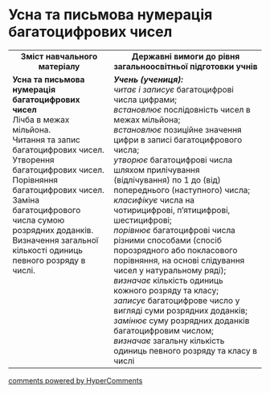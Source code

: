 <div id="hypercomments_widget" class="js-hypercomments-widget invisible"></div>

# Усна та письмова нумерація багатоцифрових чисел
<table>
  <tr>
    <td width="40%" align="center"><b>Зміст навчального матеріалу<b></td>
    <td width="60%" align="center"><b>Державні вимоги до рівня загальноосвітньої підготовки учнів</b></td>
  </tr>
  <tr>
    <td width="40%" style="vertical-align:top !important;"><b>Усна та письмова нумерація багатоцифрових чисел</b><br>
Лічба в межах мільйона.<br>
Читання та запис багатоцифрових чисел. <br>
Утворення  багатоцифрових чисел. <br>
Порівняння багатоцифрових чисел. <br>
Заміна багатоцифрового числа сумою розрядних доданків. <br>
Визначення загальної кількості одиниць певного розряду в числі.<br></td>
    <td width="60%" style="vertical-align:top !important;"><i><b>Учень (учениця):</b></i><br>
<i>читає і записує</i> багатоцифрові числа цифрами;<br>
<i>встановлює</i> послідовність чисел в межах мільйона;<br>
<i>встановлює</i> позиційне значення цифри в записі багатоцифрового числа;<br>
<i>утворює</i> багатоцифрові числа шляхом прилічування (відлічування) по 1 до (від) попереднього (наступного) числа;<br>
<i>класифікує</i> числа на чотирицифрові, п’ятицифрові, шестицифрові;<br>
<i>порівнює</i> багатоцифрові числа різними способами (спосіб порозрядного або покласового порівняння, на основі слідування чисел у натуральному ряді);<br>
<i>визначає</i> кількість одиниць кожного розряду та класу; <br>
<i>записує</i> багатоцифрове число у вигляді суми розрядних доданків;<br>
<i>замінює</i> суму розрядних доданків багатоцифровим числом;<br>
<i>визначає</i> загальну кількість одиниць певного розряду та класу в числі<br></td>
  </tr>
</table>

<div class="js-hypercomments-container">
    <a href="http://hypercomments.com" class="hc-link" title="comments widget">comments powered by HyperComments</a>
</div>